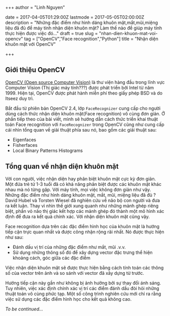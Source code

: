 +++
author = "Linh Nguyen"

date = 2017-04-05T01:29:00Z
lastmode = 2017-05-05T02:00:00Z
description = "Những đặc điểm như hình dáng khuôn mặt,mắt,mũi,miệng liệu đã đủ để máy tính nhận diện khuôn mặt? Làm thế nào để giúp máy tính thực hiện được việc đó..."
draft = true
slug = "nhan-dien-khuon-mat-voi-opencv"
tag = ["OpenCV","Face recognition","Python"]
title = "Nhận diện khuôn mặt với OpenCV"

+++

## Giới thiệu OpenCV
[OpenCV (Open source Computer Vision)](http://opencv.org/) là thư viện hàng đầu trong lĩnh vực Computer Vision (Thị giác máy tính???) được phát triển bởi Intel từ năm 1999. Hiện tại, OpenCV được phát hành miễn phí theo giấy phép BSD và do Itseez duy trì.

Bắt đầu từ phiên bản OpenCV 2.4, lớp `FaceRecognizer` cung cấp cho người dùng cách thức nhận diện khuôn mặt(Face recognition) vô cùng đơn giản. Ở phần tiếp theo của bài viết, mình sẽ hướng dẫn cách thức triển khai thuật toán Face recognition với `FaceRecognizer` trong OpenCV cũng như cung cấp cái nhìn tổng quan về giải thuật phía sau nó, bao gồm các giải thuật sau:

- Eigenfaces
- Fisherfaces
- Local Binary Patterns Histograms

## Tổng quan về nhận diện khuôn mặt

Với con người, việc nhận diện hay phân biệt khuôn mặt cực kỳ đơn giản. Một đứa trẻ từ 1-3 tuổi đã có khả năng phân biệt được các khuôn mặt khác nhau mà nó từng gặp. Với máy tính, mọi việc không đơn giản như vậy. Những đặc điểm như hình dáng khuôn mặt, mắt, mũi, miệng liệu đã đủ ? David Hubel và Torsten Wiesel đã nghiên cứu về não bộ con người và đưa ra kết luận. Thay vì nhìn thế giới xung quanh như những mảnh ghép riêng biệt, phần vỏ não thị giác kết hợp các mảnh ghép đó thành một mô hình xác định để đưa ra kết quả chính xác. Với nhận diện khuôn mặt cũng vậy.

Face recognition dựa trên các đặc điểm hình học của khuôn mặt là hướng tiếp cận trực quan nhất và được công nhận rộng rãi nhất. Nó được thực hiện như sau:

- Đánh dấu vị trí của những đặc điểm như mắt, mũi .v.v.
- Sử dụng những thông số đó để xây dựng vector đặc trưng thể hiện khoảng cách, góc giữa các đặc điểm

Việc nhận diện khuôn mặt sẽ được thực hiện bằng cách tính toán các thông số của vector trên ảnh và so sánh với vector đã xây dựng từ trước.

Hướng tiếp cận này gần như không bị ảnh hưởng bởi sự thay đổi ánh sáng. Tuy nhiên, việc xác định chính xác vị trí các điểm đánh dấu đòi hỏi những thuật toán vô cùng phức tạp. Một số công trình nghiên cứu mới chỉ ra rằng việc sử dụng các đặc điểm hình học cho kết quả không cao.

*To be continued...*
